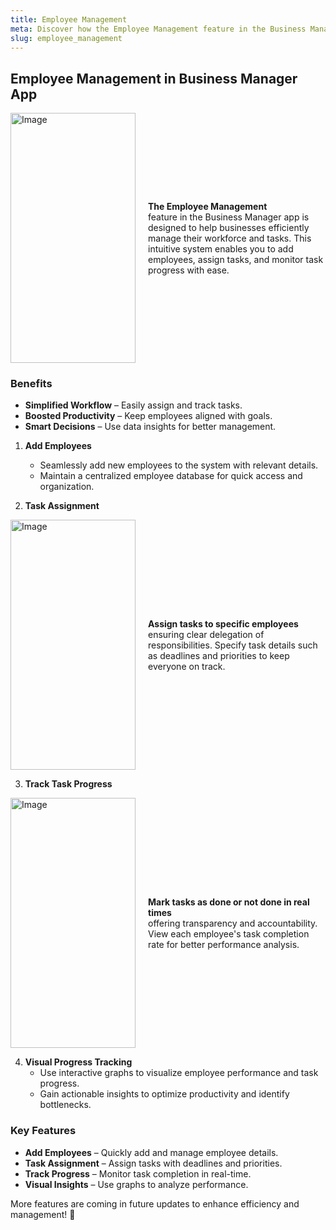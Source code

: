 ```yaml
---
title: Employee Management
meta: Discover how the Employee Management feature in the Business Manager app streamlines employee and task management, enabling you to boost productivity and track progress effortlessly.
slug: employee_management
---
```


## Employee Management in Business Manager App

<p style="display: flex; justify-content: center; align-items: center; gap: 20px;">
 <img alt="Image" src="https://github.com/user-attachments/assets/dd7c897c-bb10-44d6-859f-9d6d59913467"  width="200" height="400"/>
  <span style="display: flex; flex-direction: column; max-width: 400px;">
<strong>The Employee Management</strong>feature in the Business Manager app is designed to help businesses efficiently manage their workforce and tasks. This intuitive system enables you to add employees, assign tasks, and monitor task progress with ease.
  </span>
</p>

### Benefits

- **Simplified Workflow** – Easily assign and track tasks.
- **Boosted Productivity** – Keep employees aligned with goals.
- **Smart Decisions** – Use data insights for better management.

1. **Add Employees**

   - Seamlessly add new employees to the system with relevant details.
   - Maintain a centralized employee database for quick access and organization.

2. **Task Assignment**

<p style="display: flex; justify-content: center; align-items: center; gap: 20px;">
 <img alt="Image" src="https://github.com/user-attachments/assets/be5a4b38-ac6a-49be-b28c-29be78987c5f"  width="200" height="400"/>
   <span style="display: flex; flex-direction: column; max-width: 400px;">
 <strong> Assign tasks to specific employees</strong> ensuring clear delegation of responsibilities.
Specify task details such as deadlines and priorities to keep everyone on track.
     </span>
</p>

3. **Track Task Progress**

<p style="display: flex; justify-content: center; align-items: center; gap: 20px;">
 <img alt="Image" src="https://github.com/user-attachments/assets/876a794b-20f1-4580-b8c3-4546d4290554"  width="200" height="400"/>
   <span style="display: flex; flex-direction: column; max-width: 400px;">
 <strong>Mark tasks as done or not done in real times</strong>offering transparency and accountability.
View each employee's task completion rate for better performance analysis.
     </span>
</p>

4. **Visual Progress Tracking**
   - Use interactive graphs to visualize employee performance and task progress.
   - Gain actionable insights to optimize productivity and identify bottlenecks.

### Key Features

- **Add Employees** – Quickly add and manage employee details.
- **Task Assignment** – Assign tasks with deadlines and priorities.
- **Track Progress** – Monitor task completion in real-time.
- **Visual Insights** – Use graphs to analyze performance.

More features are coming in future updates to enhance efficiency and management! 🚀
